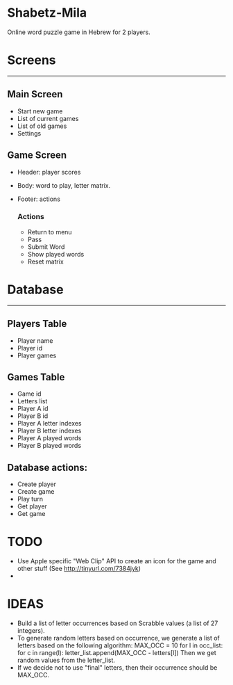 Shabetz-Mila
===============

Online word puzzle game in Hebrew for 2 players.

# Screens
----------

## Main Screen
* Start new game
* List of current games
* List of old games
* Settings

## Game Screen
* Header: player scores
* Body: word to play, letter matrix.
* Footer: actions

	### Actions
	* Return to menu
	* Pass
	* Submit Word
	* Show played words
	* Reset matrix

# Database
----------

## Players Table
* Player name
* Player id
* Player games

## Games Table
* Game id
* Letters list
* Player A id
* Player B id
* Player A letter indexes
* Player B letter indexes
* Player A played words
* Player B played words

## Database actions:
* Create player
* Create game
* Play turn
* Get player
* Get game

TODO
====
* Use Apple specific "Web Clip" API to create an icon for the game and other stuff (See http://tinyurl.com/7384jyk)
*

IDEAS
=====
* Build a list of letter occurrences based on Scrabble values (a list of 27 integers).
* To generate random letters based on occurrence, we generate a list of letters based on the following algorithm:
	MAX_OCC = 10
	for l in occ_list:
		for c in range(l):
			letter_list.append(MAX_OCC - letters[l])
	Then we get random values from the letter_list.
* If we decide not to use "final" letters, then their occurrence should be MAX_OCC. 